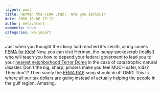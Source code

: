 ```yaml
---
layout: post
title: Herman the FEMA Crab?  Are you serious?
date: 2005-10-06 17:12
author: metavalent
comments: true
categories: wp-import
---
```

Just when you thought the idiocy had reached it's zenith, along comes <a href="http://www.fema.gov/kids/">FEMA for Kids</a>! Now, you can visit Herman, the happy spokescrab (really!) who will teach you how to depend your federal goverment to lead you to your <a href="http://www.nydailynews.com/front/story/343323p-293074c.html">nearest neighborhood Terror Dome</a> in the case of catastrophic natural disaster. Don't the big, sharp, pincers make you feel MUCH safer, kids?  They don't?  Then surely the <a href="http://www.fema.gov/kids/femarap.htm">FEMA RAP</a> song should do it!  OMG!  This is where all our tax dollars are going instead of actually helping the people in the gulf region.  Amazing.
